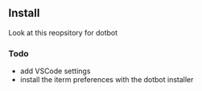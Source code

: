 ## Install
Look at this reopsitory for dotbot

### Todo
- add VSCode settings
- install the iterm preferences with the dotbot installer

